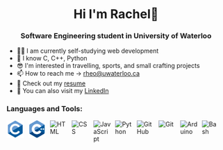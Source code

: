 <h1 align="center">Hi I'm Rachel👋</h1>
<h3 align="center">Software Engineering student in University of Waterloo</h3>

- 👩‍💻 I am currently self-studying web development
- 🌱 I know C, C++, Python 
- 😎 I'm interested in travelling, sports, and small crafting projects 
- 📫 How to reach me -> rheo@uwaterloo.ca
- 📄 Check out my [resume](https://drive.google.com/file/d/1rCiJ5gzIALrCqm3ae9azon98ruDJc4eW/view?usp=sharing)
- 💼 You can also visit my [LinkedIn](www.linkedin.com/in/rachel-heo)

<h3 align="left">Languages and Tools:</h3>
<img align="left" alt="C" width="40px" style="padding-right:10px;" src="https://raw.githubusercontent.com/devicons/devicon/master/icons/c/c-original.svg" />
<img align="left" alt="C++" width="40px" style="padding-right:10px;" src=https://raw.githubusercontent.com/devicons/devicon/master/icons/cplusplus/cplusplus-original.svg />
<img align="left" alt="HTML" width="40px" style="padding-right:10px;" src="https://cdn.jsdelivr.net/gh/devicons/devicon/icons/html5/html5-plain.svg" />
<img align="left" alt="CSS" width="40px" style="padding-right:10px;" src="https://cdn.jsdelivr.net/gh/devicons/devicon/icons/css3/css3-plain.svg" />
<img align="left" alt="JavaScript" width="40px" style="padding-right:10px;" src="https://cdn.jsdelivr.net/gh/devicons/devicon/icons/javascript/javascript-plain.svg" />
<img align="left" alt="Python" width="40px" style="padding-right:10px;" src="https://cdn.jsdelivr.net/gh/devicons/devicon/icons/python/python-plain.svg" />
<img align="left" alt="GitHub" width="40px" style="padding-right:10px;" src="https://cdn.jsdelivr.net/gh/devicons/devicon/icons/github/github-original.svg" />
<img align="left" alt="Git" width="40px" style="padding-right:10px;" src="https://cdn.jsdelivr.net/gh/devicons/devicon/icons/git/git-original.svg" />
<img align="left" alt="Arduino" width="40px" style="padding-right:10px;" src="https://cdn.worldvectorlogo.com/logos/arduino-1.svg"/>
<img align="left" alt="Bash" width="40px" style="padding-right:10px;" src="https://www.svgrepo.com/show/353478/bash-icon.svg"/>

